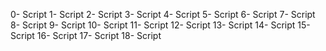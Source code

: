 0- Script
1- Script
2- Script 
3- Script 
4- Script 
5- Script 
6- Script 
7- Script 
8- Script 
9- Script 
10- Script 
11- Script 
12- Script 
13- Script 
14- Script 
15- Script 
16- Script 
17- Script 
18- Script